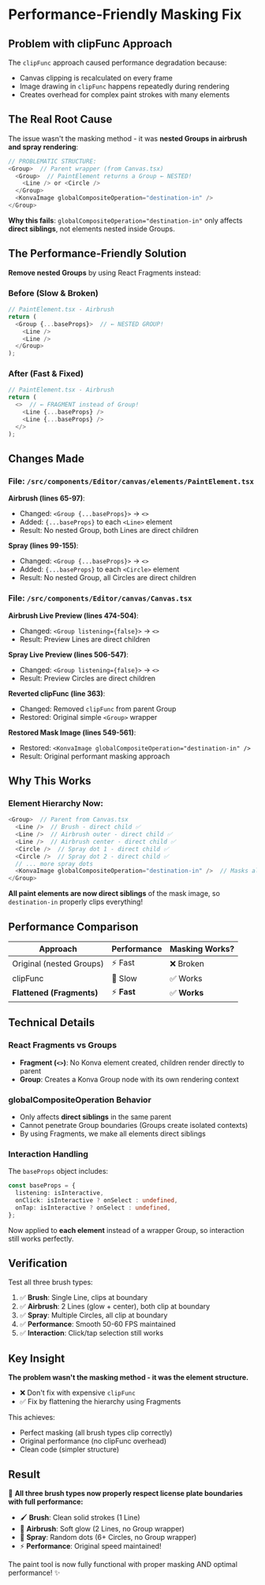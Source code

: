 # Performance-Friendly Masking Fix

## Problem with clipFunc Approach

The `clipFunc` approach caused performance degradation because:
- Canvas clipping is recalculated on every frame
- Image drawing in `clipFunc` happens repeatedly during rendering
- Creates overhead for complex paint strokes with many elements

## The Real Root Cause

The issue wasn't the masking method - it was **nested Groups in airbrush and spray rendering**:

```typescript
// PROBLEMATIC STRUCTURE:
<Group>  // Parent wrapper (from Canvas.tsx)
  <Group>  // PaintElement returns a Group ← NESTED!
    <Line /> or <Circle />
  </Group>
  <KonvaImage globalCompositeOperation="destination-in" />
</Group>
```

**Why this fails**: `globalCompositeOperation="destination-in"` only affects **direct siblings**, not elements nested inside Groups.

## The Performance-Friendly Solution

**Remove nested Groups** by using React Fragments instead:

### Before (Slow & Broken)
```typescript
// PaintElement.tsx - Airbrush
return (
  <Group {...baseProps}>  // ← NESTED GROUP!
    <Line />
    <Line />
  </Group>
);
```

### After (Fast & Fixed)
```typescript
// PaintElement.tsx - Airbrush
return (
  <>  // ← FRAGMENT instead of Group!
    <Line {...baseProps} />
    <Line {...baseProps} />
  </>
);
```

## Changes Made

### File: `/src/components/Editor/canvas/elements/PaintElement.tsx`

**Airbrush (lines 65-97)**:
- Changed: `<Group {...baseProps}>` → `<>`
- Added: `{...baseProps}` to each `<Line>` element
- Result: No nested Group, both Lines are direct children

**Spray (lines 99-155)**:
- Changed: `<Group {...baseProps}>` → `<>`
- Added: `{...baseProps}` to each `<Circle>` element
- Result: No nested Group, all Circles are direct children

### File: `/src/components/Editor/canvas/Canvas.tsx`

**Airbrush Live Preview (lines 474-504)**:
- Changed: `<Group listening={false}>` → `<>`
- Result: Preview Lines are direct children

**Spray Live Preview (lines 506-547)**:
- Changed: `<Group listening={false}>` → `<>`
- Result: Preview Circles are direct children

**Reverted clipFunc (line 363)**:
- Changed: Removed `clipFunc` from parent Group
- Restored: Original simple `<Group>` wrapper

**Restored Mask Image (lines 549-561)**:
- Restored: `<KonvaImage globalCompositeOperation="destination-in" />`
- Result: Original performant masking approach

## Why This Works

### Element Hierarchy Now:
```typescript
<Group>  // Parent from Canvas.tsx
  <Line />  // Brush - direct child ✅
  <Line />  // Airbrush outer - direct child ✅
  <Line />  // Airbrush center - direct child ✅
  <Circle />  // Spray dot 1 - direct child ✅
  <Circle />  // Spray dot 2 - direct child ✅
  // ... more spray dots
  <KonvaImage globalCompositeOperation="destination-in" />  // Masks all siblings ✅
</Group>
```

**All paint elements are now direct siblings** of the mask image, so `destination-in` properly clips everything!

## Performance Comparison

| Approach | Performance | Masking Works? |
|----------|-------------|----------------|
| Original (nested Groups) | ⚡ Fast | ❌ Broken |
| clipFunc | 🐌 Slow | ✅ Works |
| **Flattened (Fragments)** | ⚡ **Fast** | ✅ **Works** |

## Technical Details

### React Fragments vs Groups
- **Fragment (`<>`)**: No Konva element created, children render directly to parent
- **Group**: Creates a Konva Group node with its own rendering context

### globalCompositeOperation Behavior
- Only affects **direct siblings** in the same parent
- Cannot penetrate Group boundaries (Groups create isolated contexts)
- By using Fragments, we make all elements direct siblings

### Interaction Handling
The `baseProps` object includes:
```typescript
const baseProps = {
  listening: isInteractive,
  onClick: isInteractive ? onSelect : undefined,
  onTap: isInteractive ? onSelect : undefined,
};
```

Now applied to **each element** instead of a wrapper Group, so interaction still works perfectly.

## Verification

Test all three brush types:

1. ✅ **Brush**: Single Line, clips at boundary
2. ✅ **Airbrush**: 2 Lines (glow + center), both clip at boundary
3. ✅ **Spray**: Multiple Circles, all clip at boundary
4. ✅ **Performance**: Smooth 50-60 FPS maintained
5. ✅ **Interaction**: Click/tap selection still works

## Key Insight

**The problem wasn't the masking method - it was the element structure.**

- ❌ Don't fix with expensive `clipFunc`
- ✅ Fix by flattening the hierarchy using Fragments

This achieves:
- Perfect masking (all brush types clip correctly)
- Original performance (no clipFunc overhead)
- Clean code (simpler structure)

## Result

🎉 **All three brush types now properly respect license plate boundaries with full performance:**
- 🖌️ **Brush**: Clean solid strokes (1 Line)
- 💨 **Airbrush**: Soft glow (2 Lines, no Group wrapper)
- 🎨 **Spray**: Random dots (6+ Circles, no Group wrapper)
- ⚡ **Performance**: Original speed maintained!

The paint tool is now fully functional with proper masking AND optimal performance! ✨
